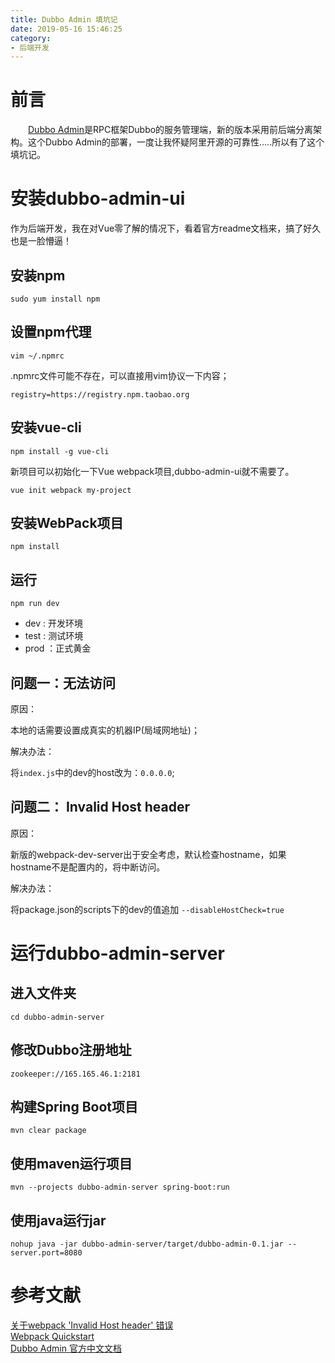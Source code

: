 ```yaml
---
title: Dubbo Admin 填坑记
date: 2019-05-16 15:46:25
category:
- 后端开发
---
```


# 前言

&emsp;&emsp;[Dubbo Admin](https://github.com/apache/incubator-dubbo-admin)是RPC框架Dubbo的服务管理端，新的版本采用前后端分离架构。这个Dubbo Admin的部署，一度让我怀疑阿里开源的可靠性.....所以有了这个填坑记。

<!-- more -->

# 安装dubbo-admin-ui

作为后端开发，我在对Vue零了解的情况下，看着官方readme文档来，搞了好久也是一脸懵逼！

## 安装npm

```shell
sudo yum install npm
```

## 设置npm代理


```shell
vim ~/.npmrc
```
.npmrc文件可能不存在，可以直接用vim协议一下内容；  

```shell
registry=https://registry.npm.taobao.org
```

## 安装vue-cli

```shell
npm install -g vue-cli
```

新项目可以初始化一下Vue webpack项目,dubbo-admin-ui就不需要了。  

```shell
vue init webpack my-project
```

## 安装WebPack项目

```shell
npm install
```

## 运行

```shell
npm run dev
```

- dev : 开发环境
- test : 测试环境
- prod ：正式黄金

## 问题一：无法访问

原因：  

本地的话需要设置成真实的机器IP(局域网地址)；  

解决办法：  

将`index.js`中的dev的host改为：`0.0.0.0`;  


## 问题二： Invalid Host header

原因：  

新版的webpack-dev-server出于安全考虑，默认检查hostname，如果hostname不是配置内的，将中断访问。  

解决办法：  

将package.json的scripts下的dev的值追加 `--disableHostCheck=true`


# 运行dubbo-admin-server

## 进入文件夹

```shell
cd dubbo-admin-server
```

## 修改Dubbo注册地址

```shell
zookeeper://165.165.46.1:2181
```

## 构建Spring Boot项目

```shell
mvn clear package
```

## 使用maven运行项目

```shell
mvn --projects dubbo-admin-server spring-boot:run
```

## 使用java运行jar

```shell
nohup java -jar dubbo-admin-server/target/dubbo-admin-0.1.jar --server.port=8080
```

# 参考文献

[关于webpack 'Invalid Host header' 错误](https://www.jianshu.com/p/111806476add)  
[Webpack Quickstart](http://vuejs-templates.github.io/webpack/)  
[Dubbo Admin 官方中文文档](https://github.com/apache/incubator-dubbo-admin/blob/develop/README_ZH.md)  